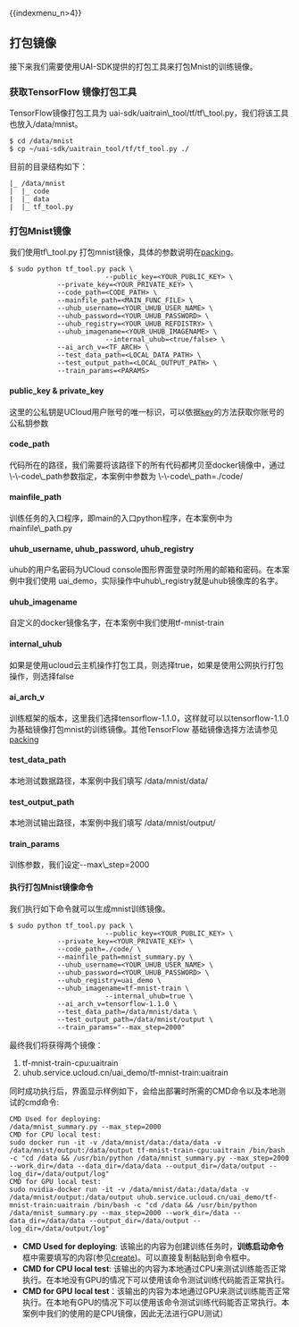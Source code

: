 {{indexmenu_n>4}}

## 打包镜像

接下来我们需要使用UAI-SDK提供的打包工具来打包Mnist的训练镜像。

### 获取TensorFlow 镜像打包工具

TensorFlow镜像打包工具为
uai-sdk/uaitrain\\\_tool/tf/tf\\\_tool.py，我们将该工具也放入/data/mnist。

    $ cd /data/mnist
    $ cp ~/uai-sdk/uaitrain_tool/tf/tf_tool.py ./

目前的目录结构如下：

    |_ /data/mnist
    |  |_ code
    |  |_ data
    |  |_ tf_tool.py

### 打包Mnist镜像

我们使用tf\\\_tool.py
打包mnist镜像，具体的参数说明在[packing](/ai/uai-train/guide/tensorflow/packing)。

    $ sudo python tf_tool.py pack \
                            --public_key=<YOUR_PUBLIC_KEY> \
                --private_key=<YOUR_PRIVATE_KEY> \
                --code_path=<CODE_PATH> \
                --mainfile_path=<MAIN_FUNC_FILE> \
                --uhub_username=<YOUR_UHUB_USER_NAME> \
                --uhub_password=<YOUR_UHUB_PASSWORD> \
                --uhub_registry=<YOUR_UHUB_REFDISTRY> \
                --uhub_imagename=<YOUR_UHUB_IMAGENAME> \
                            --internal_uhub=<true/false> \
                --ai_arch_v=<TF_ARCH> \
                --test_data_path=<LOCAL_DATA_PATH> \
                --test_output_path=<LOCAL_OUTPUT_PATH> \
                --train_params=<PARAMS>

#### public\_key & private\_key

这里的公私钥是UCloud用户账号的唯一标识，可以依据[key](/ai/uai-train/basic/key)的方法获取你账号的公私钥参数

#### code\_path

代码所在的路径，我们需要将该路径下的所有代码都拷贝至docker镜像中，通过 \\-\\-code\\\_path参数指定，本案例中参数为
\\-\\-code\\\_path=./code/

#### mainfile\_path

训练任务的入口程序，即main的入口python程序，在本案例中为 mainfile\\\_path.py

#### uhub\_username, uhub\_password, uhub\_registry

uhub的用户名密码为UCloud console图形界面登录时所用的邮箱和密码。在本案例中我们使用
uai\_demo，实际操作中uhub\\\_registry就是uhub镜像库的名字。

#### uhub\_imagename

自定义的docker镜像名字，在本案例中我们使用tf-mnist-train

#### internal\_uhub

如果是使用ucloud云主机操作打包工具，则选择true，如果是使用公网执行打包操作，则选择false

#### ai\_arch\_v

训练框架的版本，这里我们选择tensorflow-1.1.0，这样就可以以tensorflow-1.1.0为基础镜像打包mnist的训练镜像。其他TensorFlow
基础镜像选择方法请参见[packing](/ai/uai-train/guide/tensorflow/packing)

#### test\_data\_path

本地测试数据路径，本案例中我们填写 /data/mnist/data/

#### test\_output\_path

本地测试输出路径，本案例中我们填写 /data/mnist/output/

#### train\_params

训练参数，我们设定--max\\\_step=2000

#### 执行打包Mnist镜像命令

我们执行如下命令就可以生成mnist训练镜像。

    $ sudo python tf_tool.py pack \
                            --public_key=<YOUR_PUBLIC_KEY> \
                --private_key=<YOUR_PRIVATE_KEY> \
                --code_path=./code/ \
                --mainfile_path=mnist_summary.py \
                --uhub_username=<YOUR_UHUB_USER_NAME> \
                --uhub_password=<YOUR_UHUB_PASSWORD> \
                --uhub_registry=uai_demo \
                --uhub_imagename=tf-mnist-train \
                            --internal_uhub=true \
                --ai_arch_v=tensorflow-1.1.0 \
                --test_data_path=/data/mnist/data \
                --test_output_path=/data/mnist/output \
                --train_params="--max_step=2000"

最终我们将获得两个镜像：

1.  tf-mnist-train-cpu:uaitrain
2.  uhub.service.ucloud.cn/uai\_demo/tf-mnist-train:uaitrain

同时成功执行后，界面显示样例如下，会给出部署时所需的CMD命令以及本地测试的cmd命令:

    CMD Used for deploying:
    /data/mnist_summary.py --max_step=2000
    CMD for CPU local test:
    sudo docker run -it -v /data/mnist/data:/data/data -v /data/mnist/output:/data/output tf-mnist-train-cpu:uaitrain /bin/bash -c "cd /data && /usr/bin/python /data/mnist_summary.py --max_step=2000 --work_dir=/data --data_dir=/data/data --output_dir=/data/output --log_dir=/data/output/log"
    CMD for GPU local test:
    sudo nvidia-docker run -it -v /data/mnist/data:/data/data -v /data/mnist/output:/data/output uhub.service.ucloud.cn/uai_demo/tf-mnist-train:uaitrain /bin/bash -c "cd /data && /usr/bin/python /data/mnist_summary.py --max_step=2000 --work_dir=/data --data_dir=/data/data --output_dir=/data/output --log_dir=/data/output/log"

  - **CMD Used for deploying**:
    该输出的内容为创建训练任务时，**训练启动命令**框中需要填写的内容(参见[create](/ai/uai-train/set-up/how-to-use/create))。可以直接复制黏贴到命令框中。
  - **CMD for CPU local test**:
    该输出的内容为本地通过CPU来测试训练能否正常执行。在本地没有GPU的情况下可以使用该命令测试训练代码能否正常执行。
  - **CMD for GPU local
    test**：该输出的内容为本地通过GPU来测试训练能否正常执行。在本地有GPU的情况下可以使用该命令测试训练代码能否正常执行。本案例中我们的使用的是CPU镜像，因此无法进行GPU测试）
